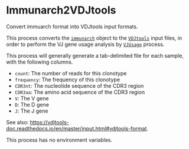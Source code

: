 # Immunarch2VDJtools

Convert immuarch format into VDJtools input formats.

This process converts the [`immunarch`](https://immunarch.com/) object to the
[`VDJtools`](https://vdjtools-doc.readthedocs.io/en/master/) input files,
in order to perform the VJ gene usage analysis by
[`VJUsage`](./VJUsage.md) process.<br />

This process will generally generate a tab-delimited file for each sample,
with the following columns.<br />

- `count`: The number of reads for this clonotype
- `frequency`: The frequency of this clonotype
- `CDR3nt`: The nucleotide sequence of the CDR3 region
- `CDR3aa`: The amino acid sequence of the CDR3 region
- `V`: The V gene
- `D`: The D gene
- `J`: The J gene

See also: <https://vdjtools-doc.readthedocs.io/en/master/input.html#vdjtools-format>.<br />

This process has no environment variables.<br />


